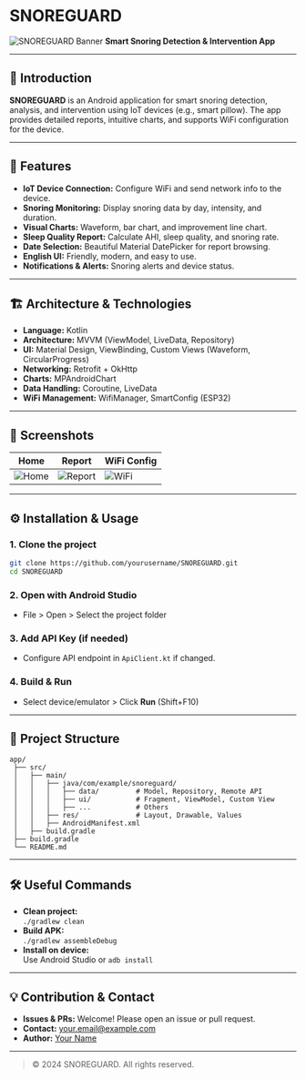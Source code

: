 # SNOREGUARD

![SNOREGUARD Banner](https://img.shields.io/badge/Android-Kotlin-blue?logo=android)
**Smart Snoring Detection & Intervention App**

---

## 📱 Introduction

**SNOREGUARD** is an Android application for smart snoring detection, analysis, and intervention using IoT devices (e.g., smart pillow). The app provides detailed reports, intuitive charts, and supports WiFi configuration for the device.

---

## 🚀 Features

- **IoT Device Connection:** Configure WiFi and send network info to the device.
- **Snoring Monitoring:** Display snoring data by day, intensity, and duration.
- **Visual Charts:** Waveform, bar chart, and improvement line chart.
- **Sleep Quality Report:** Calculate AHI, sleep quality, and snoring rate.
- **Date Selection:** Beautiful Material DatePicker for report browsing.
- **English UI:** Friendly, modern, and easy to use.
- **Notifications & Alerts:** Snoring alerts and device status.

---

## 🏗️ Architecture & Technologies

- **Language:** Kotlin
- **Architecture:** MVVM (ViewModel, LiveData, Repository)
- **UI:** Material Design, ViewBinding, Custom Views (Waveform, CircularProgress)
- **Networking:** Retrofit + OkHttp
- **Charts:** MPAndroidChart
- **Data Handling:** Coroutine, LiveData
- **WiFi Management:** WifiManager, SmartConfig (ESP32)

---

## 📸 Screenshots

| Home | Report | WiFi Config |
|------|--------|-------------|
| ![Home](https://i.imgur.com/your_home.png) | ![Report](https://i.imgur.com/your_report.png) | ![WiFi](https://i.imgur.com/your_wifi.png) |

---

## ⚙️ Installation & Usage

### 1. Clone the project
```bash
git clone https://github.com/yourusername/SNOREGUARD.git
cd SNOREGUARD
```

### 2. Open with Android Studio
- File > Open > Select the project folder

### 3. Add API Key (if needed)
- Configure API endpoint in `ApiClient.kt` if changed.

### 4. Build & Run
- Select device/emulator > Click **Run** (Shift+F10)

---

## 📝 Project Structure

```
app/
 ├── src/
 │   ├── main/
 │   │   ├── java/com/example/snoreguard/
 │   │   │   ├── data/         # Model, Repository, Remote API
 │   │   │   ├── ui/           # Fragment, ViewModel, Custom View
 │   │   │   ├── ...           # Others
 │   │   ├── res/              # Layout, Drawable, Values
 │   │   ├── AndroidManifest.xml
 │   ├── build.gradle
 ├── build.gradle
 └── README.md
```

---

## 🛠️ Useful Commands

- **Clean project:**  
  `./gradlew clean`
- **Build APK:**  
  `./gradlew assembleDebug`
- **Install on device:**  
  Use Android Studio or `adb install`

---

## 💡 Contribution & Contact

- **Issues & PRs:** Welcome! Please open an issue or pull request.
- **Contact:** [your.email@example.com](mailto:your.email@example.com)
- **Author:** [Your Name](https://github.com/yourusername)

---

> © 2024 SNOREGUARD. All rights reserved. 